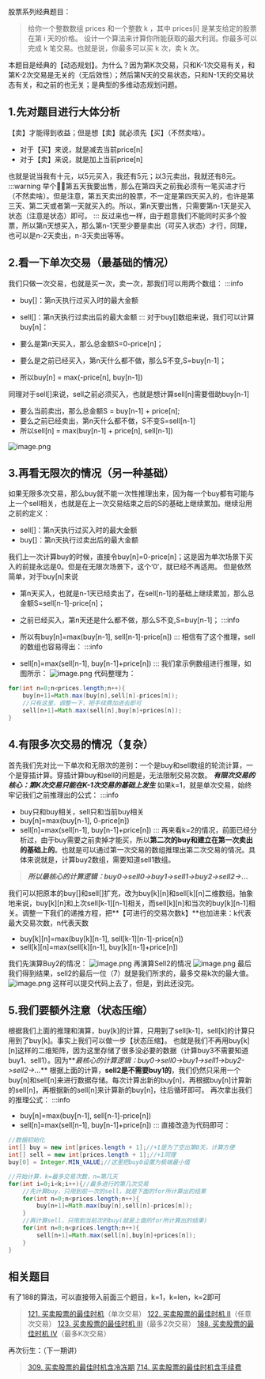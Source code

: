 股票系列经典题目：
> 给你一个整数数组 prices 和一个整数 k ，其中 prices[i] 是某支给定的股票在第 i 天的价格。
设计一个算法来计算你所能获取的最大利润。你最多可以完成 k 笔交易。也就是说，你最多可以买 k 次，卖 k 次。

本题目是经典的【动态规划】。为什么？因为第K次交易，只和K-1次交易有关，和第K-2次交易是无关的（无后效性）；然后第N天的交易状态，只和N-1天的交易状态有关，和之前的也无关；是典型的多维动态规划问题。
## 1.先对题目进行大体分析
【卖】才能得到收益；但是想【卖】就必须先【买】（不然卖啥）。

- 对于【买】来说，就是减去当前price[n]
- 对于【卖】来说，就是加上当前price[n]

也就是说当我有十元，以5元买入，我还有5元；以3元卖出，我就还有8元。
:::warning
举个🌰🌰第五天我要出售，那么在第四天之前我必须有一笔买进才行（不然卖啥）。但是注意，第五天卖出的股票，不一定是第四天买入的，也许是第三天、第二天或者第一天就买入的。所以，第n天要出售，只需要第n-1天是买入状态（注意是状态）即可。
:::
反过来也一样，由于题意我们不能同时买多个股票，所以第n天想买入，那么第n-1天至少要是卖出（可买入状态）才行，同理，也可以是n-2天卖出，n-3天卖出等等。
## 2.看一下单次交易（最基础的情况）
我们只做一次交易，也就是买一次，卖一次，那我们可以用两个数组：
:::info

- buy[]：第n天执行过买入时的最大金额
- sell[]：第n天执行过卖出后的最大金额
:::
对于buy[]数组来说，我们可以计算buy[n]：

- 要么是第n天买入，那么总金额S=0-price[n]；
- 要么是之前已经买入，第n天什么都不做，那么S不变,S=buy[n-1]；
- 所以buy[n] = max(-price[n], buy[n-1])

同理对于sell[]来说，sell之前必须买入，也就是想计算sell[n]需要借助buy[n-1]

- 要么当前卖出，那么总金额S = buy[n-1] + price[n];
- 要么之前已经卖出，第n天什么都不做，S不变S=sell[n-1]
- 所以sell[n] = max(buy[n-1] + price[n], sell[n-1])

![image.png](https://cdn.nlark.com/yuque/0/2024/png/22367711/1715071855003-6aa1acdb-436d-460e-b019-d18634b2d66e.png#averageHue=%23eae6e2&clientId=uf9a6adae-bd10-4&from=paste&height=294&id=u9eea57d3&originHeight=588&originWidth=918&originalType=binary&ratio=2&rotation=0&showTitle=false&size=309041&status=done&style=none&taskId=ue3367bed-6fb9-4b71-af07-91fee513d48&title=&width=459)
## 3.再看无限次的情况（另一种基础）
如果无限多次交易，那么buy就不能一次性推理出来，因为每一个buy都有可能与上一个sell相关，也就是在上一次交易结束之后的S的基础上继续累加。继续沿用之前的定义：

- sell[]：第n天执行过买入时的最大金额
- buy[]：第n天执行过卖出后的最大金额

我们上一次计算buy的时候，直接令buy[n]=0-price[n]；这是因为单次场景下买入的前提永远是0。但是在无限次场景下，这个‘0’，就已经不再适用。
但是依然简单，对于buy[n]来说

- 第n天买入，也就是n-1天已经卖出了，在sell[n-1]的基础上继续累加，那么总金额S=sell[n-1]-price[n]；
- 之前已经买入，第n天还是什么都不做，那么S不变,S=buy[n-1]；
:::info

- 所以有buy[n]=max(buy[n-1], sell[n-1]-price[n])
:::
相信有了这个推理，sell的数组也容易得出：
:::info

- sell[n]=max(sell[n-1], buy[n-1]+price[n])
:::
我们拿示例数组进行推理，如图所示：
![image.png](https://cdn.nlark.com/yuque/0/2024/png/22367711/1715073929767-b944d897-ffe7-4ec6-8f22-427bdc4ca656.png#averageHue=%23e8e4e0&clientId=uf9a6adae-bd10-4&from=paste&height=277&id=u3e6ded8d&originHeight=554&originWidth=784&originalType=binary&ratio=2&rotation=0&showTitle=false&size=269755&status=done&style=none&taskId=u9933fc54-7339-4285-9ec1-88ff67f149e&title=&width=392)
代码整理为：
```java
for(int n=0;n<prices.length;n++){
    buy[n+1]=Math.max(buy[n],sell[n]-prices[n]);
    //只有这里，调整一下，把手续费加进去即可
    sell[n+1]=Math.max(sell[n],buy[n]+prices[n]);
}
```
## 4.有限多次交易的情况（复杂）
首先我们先对比一下单次和无限次的差别：一个是buy和sell数组的轮流计算，一个是穿插计算。穿插计算buy和sell的问题是，无法限制交易次数。
**_有限次交易的核心：第K次交易只能在K-1次交易的基础上发生_**
如果k=1，就是单次交易，始终牢记我们之前推理出的公式：
:::info

- buy只和buy相关，sell只和当前buy相关
- buy[n]=max(buy[n-1], 0-price[n])
- sell[n]=max(sell[n-1], buy[n-1]+price[n])
:::
再来看k=2的情况，前面已经分析过，由于buy需要之前卖掉才能买，所以**第二次的buy和建立在第一次卖出的基础上的**。也就是可以通过第一次交易的数组推理出第二次交易的情况。具体来说就是，计算buy2数组，需要知道sell1数组。
> **_所以最核心的计算逻辑：buy0->sell0->buy1->sell1->buy2->sell2->..._**

我们可以把原本的buy[]和sell[]扩充，改为buy[k][n]和sell[k][n]二维数组。抽象地来说，buy[k][n]和上次sell[k-1][n-1]相关，而sell[k][n]和当次的buy[k][n-1]相关。调整一下我们的递推方程，把**【可进行的交易次数k】**也加进来：k代表最大交易次数，n代表天数

- buy[k][n]=max(buy[k][n-1], sell[k-1][n-1]-price[n])
- sell[k][n]=max(sell[k][n-1], buy[k][n-1]+price[n])

我们先演算Buy2的情况：
![image.png](https://cdn.nlark.com/yuque/0/2024/png/22367711/1715059067410-87ba3280-e258-4b5e-9d1f-a23a71239728.png#averageHue=%23ebdcaf&clientId=u8ba655c5-dbc9-4&from=paste&height=342&id=ucf23de8e&originHeight=684&originWidth=780&originalType=binary&ratio=2&rotation=0&showTitle=false&size=361809&status=done&style=none&taskId=u7e865455-6fc4-42c5-810d-ad116e3d0d9&title=&width=390)
再演算Sell2的情况
![image.png](https://cdn.nlark.com/yuque/0/2024/png/22367711/1715059080693-d02f98ee-be11-4d21-b8b1-f14c4c785cc4.png#averageHue=%23ece0bd&clientId=u8ba655c5-dbc9-4&from=paste&height=230&id=u4e79968b&originHeight=460&originWidth=732&originalType=binary&ratio=2&rotation=0&showTitle=false&size=229916&status=done&style=none&taskId=u8b118dcf-1521-4a30-8498-dfc7741d5a9&title=&width=366)
最后我们得到结果，sell2的最后一位（7）就是我们所求的，最多交易k次的最大值。
![image.png](https://cdn.nlark.com/yuque/0/2024/png/22367711/1715059096657-6bd7340c-9923-4159-baca-6a6be7866e80.png#averageHue=%23eae3dc&clientId=u8ba655c5-dbc9-4&from=paste&height=101&id=uf17fe53a&originHeight=202&originWidth=410&originalType=binary&ratio=2&rotation=0&showTitle=false&size=53848&status=done&style=none&taskId=u7783bc36-da5d-4a7c-a53f-8eec9d880ea&title=&width=205)
这样可以提交代码上去了，但是，到此还没完。
## 5.我们要额外注意（状态压缩）
根据我们上面的推理和演算，buy[k]的计算，只用到了sell[k-1]，sell[k]的计算只用到了buy[k]。事实上我们可以做一步【状态压缩】。
也就是我们不再用buy[k][n]这样的二维矩阵，因为这里存储了很多没必要的数据（计算buy3不需要知道buy1、sell1）。因为**_最核心的计算逻辑：buy0->sell0->buy1->sell1->buy2->sell2->..._**
根据上面的计算，**sell2是不需要buy1的**，我们仍然只采用一个buy[n]和sell[n]来进行数据存储。每次计算出新的buy[n]，再根据buy[n]计算新的sell[n]，再根据新的sell[n]来计算新的buy[n]，往后循环即可。
再次拿出我们的推理公式：
:::info

- buy[n]=max(buy[n-1], sell[n-1]-price[n])
- sell[n]=max(sell[n-1], buy[n-1]+price[n])
:::
直接改造为代码即可：
```java
//数据初始化
int[] buy = new int[prices.length + 1];//+1是为了空出第0天，计算方便
int[] sell = new int[prices.length + 1];//+1同理
buy[0] = Integer.MIN_VALUE;//这里把buy0设置为极端最小值

//开始计算，k=最多交易次数，n=第几天
for(int i=0;i<k;i++){//最多进行的第几次交易
    //先计算buy，只用到前一次的sell，就是下面的for所计算出的结果
    for(int n=0;n<prices.length;n++){
        buy[n+1]=Math.max(buy[n],sell[n]-prices[n]);
    }
    //再计算sell，只用到当前次的buy(就是上面的for所计算出的结果)
    for(int n=0;n<prices.length;n++){
        sell[n+1]=Math.max(sell[n],buy[n]+prices[n]);
    }
}
```
## 相关题目
有了188的算法，可以直接带入前面三个题目，k=1，k=len，k=2即可
> [121. 买卖股票的最佳时机](https://leetcode.cn/problems/best-time-to-buy-and-sell-stock/)（单次交易）
> [122. 买卖股票的最佳时机 II](https://leetcode.cn/problems/best-time-to-buy-and-sell-stock-ii/)（任意次交易）
> [123. 买卖股票的最佳时机 III](https://leetcode.cn/problems/best-time-to-buy-and-sell-stock-iii/)（最多2次交易）
> [188. 买卖股票的最佳时机 IV](https://leetcode.cn/problems/best-time-to-buy-and-sell-stock-iv/)（最多K次交易）

再次衍生：（下一期讲）
> [309. 买卖股票的最佳时机含冷冻期](https://leetcode.cn/problems/best-time-to-buy-and-sell-stock-with-cooldown/)
> [714. 买卖股票的最佳时机含手续费](https://leetcode.cn/problems/best-time-to-buy-and-sell-stock-with-transaction-fee/)


